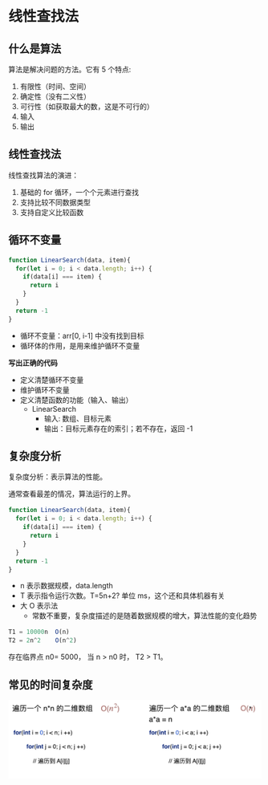 # 线性查找法

## 什么是算法

算法是解决问题的方法。它有 5 个特点:

1. 有限性（时间、空间）
2. 确定性（没有二义性）
3. 可行性（如获取最大的数，这是不可行的）
4. 输入
5. 输出

## 线性查找法

线性查找算法的演进：

1. 基础的 for 循环，一个个元素进行查找
2. 支持比较不同数据类型
3. 支持自定义比较函数

## 循环不变量

```js
function LinearSearch(data, item){
  for(let i = 0; i < data.length; i++) {
    if(data[i] === item) {
      return i
    }
  }
  return -1
}
```

- 循环不变量：arr[0, i-1] 中没有找到目标
- 循环体的作用，是用来维护循环不变量

**写出正确的代码**

- 定义清楚循环不变量
- 维护循环不变量
- 定义清楚函数的功能（输入、输出）
  - LinearSearch
    - 输入: 数组、目标元素
    - 输出：目标元素存在的索引；若不存在，返回 -1

## 复杂度分析

复杂度分析：表示算法的性能。

通常查看最差的情况，算法运行的上界。

```js
function LinearSearch(data, item){
  for(let i = 0; i < data.length; i++) {
    if(data[i] === item) {
      return i
    }
  }
  return -1
}
```

- n 表示数据规模，data.length
- T 表示指令运行次数。T=5n+2? 单位 ms，这个还和具体机器有关
- 大 O 表示法
  - 常数不重要，复杂度描述的是随着数据规模的增大，算法性能的变化趋势

```js
T1 = 10000n  O(n)
T2 = 2n^2    O(n^2)
```

存在临界点 n0= 5000， 当 n > n0 时， T2 > T1。

## 常见的时间复杂度

![](imgs/2023-06-10-10-37-37.png)
